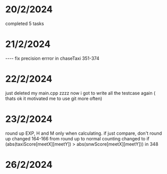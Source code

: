 # 20/2/2024
completed 5 tasks
# 21/2/2024
---- fix precision errror in chaseTaxi 351-374 
# 22/2/2024
just deleted my main.cpp zzzz
now i got to write all the testcase again ( thats ok it motivated me to use git more often)
# 23/2/2024
round up EXP, H and M only when calculating. if just compare, don't round up
changed 164-166 from round up to normal counting
changed to if (abs(taxiScore[meetX][meetY]) > abs(snwScore[meetX][meetY])) in 348
# 26/2/2024
